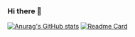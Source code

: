 ### Hi there 👋

<!--
**Joy-ful/Joy-ful** is a ✨ _special_ ✨ repository because its `README.md` (this file) appears on your GitHub profile.

Here are some ideas to get you started:

- 🔭 I’m currently working on ...
- 🌱 I’m currently learning ...
- 👯 I’m looking to collaborate on ...
- 🤔 I’m looking for help with ...
- 💬 Ask me about ...
- 📫 How to reach me: ...
- 😄 Pronouns: ...
- ⚡ Fun fact: ...
-->
[![Anurag's GitHub stats](https://github-readme-stats.vercel.app/api?username=Joy-ful)](https://github.com/anuraghazra/github-readme-stats)
[![Readme Card](https://github-readme-stats.vercel.app/api/pin/?username=Joy-ful&repo=github-readme-stats)](https://github.com/Joy-ful/github-readme-stats)
